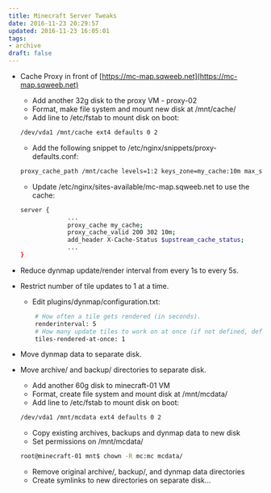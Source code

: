 ```yaml
---
title: Minecraft Server Tweaks
date: 2016-11-23 20:29:57
updated: 2016-11-23 16:05:01
tags:
- archive
draft: false
---
```


* Cache Proxy in front of [https://mc-map.sqweeb.net](https://mc-map.sqweeb.net)
    * Add another 32g disk to the proxy VM - proxy-02
    * Format, make file system and mount new disk at /mnt/cache/
    * Add line to /etc/fstab to mount disk on boot:
    ```bash
    /dev/vda1 /mnt/cache ext4 defaults 0 2
    ```
    * Add the following snippet to /etc/nginx/snippets/proxy-defaults.conf:
    ```bash
    proxy_cache_path /mnt/cache levels=1:2 keys_zone=my_cache:10m max_size=20g inactive=60m;
    ```
    * Update /etc/nginx/sites-available/mc-map.sqweeb.net to use the cache:
    ```bash
    server {
                 ...
                 proxy_cache my_cache;
                 proxy_cache_valid 200 302 10m;
                 add_header X-Cache-Status $upstream_cache_status;
                 ...
    }
    ```

* Reduce dynmap update/render interval from every 1s to every 5s.
* Restrict number of tile updates to 1 at a time.
    * Edit plugins/dynmap/configuration.txt:
    ```bash
        # How often a tile gets rendered (in seconds).
        renderinterval: 5
        # How many update tiles to work on at once (if not defined, default is 1/2 the number of cores)
        tiles-rendered-at-once: 1
    ```    

* Move dynmap data to separate disk.
* Move archive/ and backup/ directories to separate disk.
    * Add another 60g disk to minecraft-01 VM
    * Format, create file system and mount disk at /mnt/mcdata/
    * Add line to /etc/fstab to mount disk on boot:
    ```bash
    /dev/vda1 /mnt/mcdata ext4 defaults 0 2
    ```
    * Copy existing archives, backups and dynmap data to new disk
    * Set permissions on /mnt/mcdata/
    ```bash
    root@minecraft-01 mnt$ chown -R mc:mc mcdata/
    ```
    * Remove original archive/, backup/, and dynmap data directories
    * Create symlinks to new directories on separate disk...